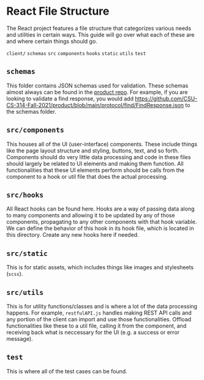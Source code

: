 # React File Structure
The React project features a file structure that categorizes various needs and utilities in certain ways. This guide will go over what each of these are and where certain things should go.

`client/`
    `schemas`
    `src`
        `components`
        `hooks`
        `static`
        `utils`
    `test`
  
## `schemas`
This folder contains JSON schemas used for validation. These schemas almost always can be found in the [product repo](https://github.com/CSU-CS-314-Fall-2021/product). For example, if you are looking to validate a find response, you would add https://github.com/CSU-CS-314-Fall-2021/product/blob/main/protocol/find/FindResponse.json to the schemas folder.

## `src/components`
This houses all of the UI (user-interface) components. These include things like the page layout structure and styling, buttons, text, and so forth. Components should do very little data processing and code in these files should largely be related to UI elements and making them function. All functionalities that these UI elements perform should be calls from the component to a hook or util file that does the actual processing.

## `src/hooks`
All React hooks can be found here. Hooks are a way of passing data along to many components and allowing it to be updated by any of those components, propagating to any other components with that hook variable. We can define the behavior of this hook in its hook file, which is located in this directory. Create any new hooks here if needed.

## `src/static`
This is for static assets, which includes things like images and stylesheets (`scss`).

## `src/utils`
This is for utility functions/classes and is where a lot of the data processing happens. For example, `restfulAPI.js` handles making REST API calls and any portion of the client can import and use those functionalities. Offload functionalities like these to a util file, calling it from the component, and receiving back what is neccessary for the UI (e.g. a success or error message).

## `test`
This is where all of the test cases can be found.
